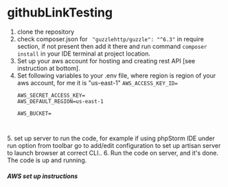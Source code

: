 # githubLinkTesting

1. clone the repository
2. check composer.json for `
        "guzzlehttp/guzzle": "^6.3"` in require section, if not present then add it there and run command <code>composer install</code> in your IDE terminal at project location.
3. Set up your aws account for hosting and creating rest API [see instruction at bottom].
4. Set following variables to your .env file, where region is region of your aws account, for me it is "us-east-1"
<code>AWS_ACCESS_KEY_ID=
<br> AWS_SECRET_ACCESS_KEY=
<br>AWS_DEFAULT_REGION=us-east-1
<br> AWS_BUCKET=
</code>
 5. set up server to run the code, for example if using phpStorm IDE under run option from toolbar go to add/edit configuration to set up artisan server to launch browser at correct CLI..
 6. Run the code on server, and it's done. The code is up and running.
 
###### **AWS set up instructions**
